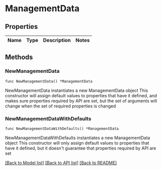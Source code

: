 # ManagementData

## Properties

Name | Type | Description | Notes
------------ | ------------- | ------------- | -------------

## Methods

### NewManagementData

`func NewManagementData() *ManagementData`

NewManagementData instantiates a new ManagementData object
This constructor will assign default values to properties that have it defined,
and makes sure properties required by API are set, but the set of arguments
will change when the set of required properties is changed

### NewManagementDataWithDefaults

`func NewManagementDataWithDefaults() *ManagementData`

NewManagementDataWithDefaults instantiates a new ManagementData object
This constructor will only assign default values to properties that have it defined,
but it doesn't guarantee that properties required by API are set


[[Back to Model list]](../README.md#documentation-for-models) [[Back to API list]](../README.md#documentation-for-api-endpoints) [[Back to README]](../README.md)


